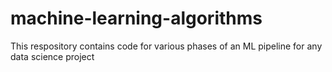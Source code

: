 # machine-learning-algorithms
This respository contains code for various phases of an ML pipeline for any data science project
